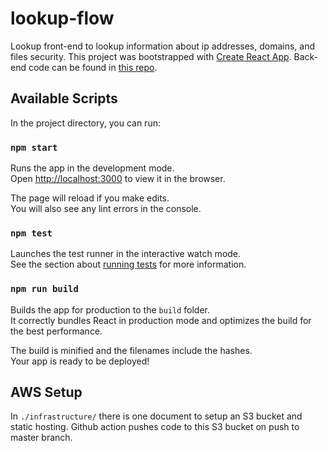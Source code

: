 # lookup-flow
Lookup front-end to lookup information about ip addresses, domains, and files security.
This project was bootstrapped with [Create React App](https://github.com/facebook/create-react-app).
Back-end code can be found in [this repo](https://github.com/mstark5652/lookup-lambda).

## Available Scripts

In the project directory, you can run:

### `npm start`

Runs the app in the development mode.\
Open [http://localhost:3000](http://localhost:3000) to view it in the browser.

The page will reload if you make edits.\
You will also see any lint errors in the console.

### `npm test`

Launches the test runner in the interactive watch mode.\
See the section about [running tests](https://facebook.github.io/create-react-app/docs/running-tests) for more information.

### `npm run build`

Builds the app for production to the `build` folder.\
It correctly bundles React in production mode and optimizes the build for the best performance.

The build is minified and the filenames include the hashes.\
Your app is ready to be deployed!

## AWS Setup
In `./infrastructure/` there is one document to setup an S3 bucket and static hosting. Github action pushes code to this S3 bucket on push to master branch.

